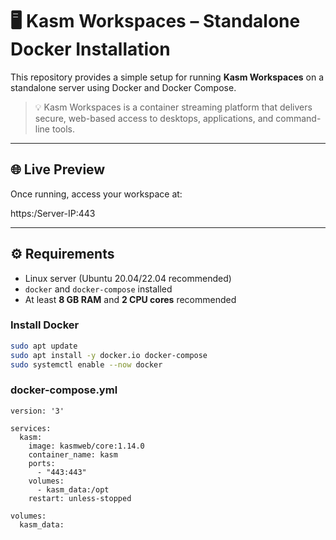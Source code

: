 # 🖥️ Kasm Workspaces – Standalone Docker Installation

This repository provides a simple setup for running **Kasm Workspaces** on a standalone server using Docker and Docker Compose.

> 💡 Kasm Workspaces is a container streaming platform that delivers secure, web-based access to desktops, applications, and command-line tools.

---

## 🌐 Live Preview

Once running, access your workspace at:

https:/Server-IP:443


---

## ⚙️ Requirements

- Linux server (Ubuntu 20.04/22.04 recommended)
- `docker` and `docker-compose` installed
- At least **8 GB RAM** and **2 CPU cores** recommended

### Install Docker

```bash
sudo apt update
sudo apt install -y docker.io docker-compose
sudo systemctl enable --now docker
````

### docker-compose.yml
```
version: '3'

services:
  kasm:
    image: kasmweb/core:1.14.0
    container_name: kasm
    ports:
      - "443:443"
    volumes:
      - kasm_data:/opt
    restart: unless-stopped

volumes:
  kasm_data:
```
